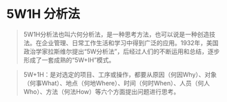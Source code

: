# 5W1H 分析法
> 5W1H分析法也叫六何分析法，是一种思考方法，也可以说是一种创造技法。在企业管理、日常工作生活和学习中得到广泛的应用。1932年，美国政治学家拉斯维尔提出“5W分析法”，后经过人们的不断运用和总结，逐步形成了一套成熟的“5W+IH”模式。

> 5W+1H：是对选定的项目、工序或操作，都要从原因（何因Why）、对象（何事What）、地点（何地Where）、时间（何时When）、人员（何人Who）、方法（何法How）等六个方面提出问题进行思考。